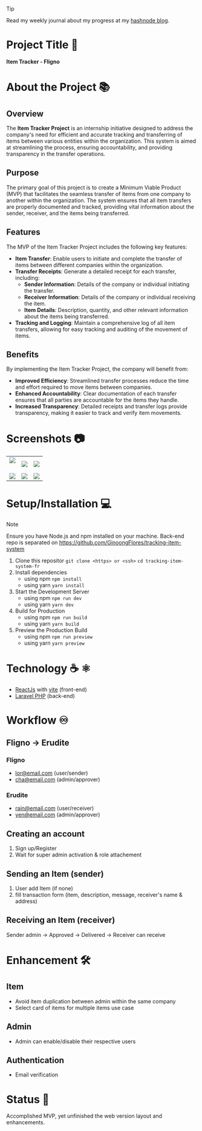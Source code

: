 <!--# React + Vite

This template provides a minimal setup to get React working in Vite with HMR and some ESLint rules.

Currently, two official plugins are available:

- [@vitejs/plugin-react](https://github.com/vitejs/vite-plugin-react/blob/main/packages/plugin-react/README.md) uses [Babel](https://babeljs.io/) for Fast Refresh
- [@vitejs/plugin-react-swc](https://github.com/vitejs/vite-plugin-react-swc) uses [SWC](https://swc.rs/) for Fast Refresh
 --> 

>[!TIP]
> Read my weekly journal about my progress at my [hashnode blog](https://ginooongflores.hashnode.dev/internship-journal).

# Project Title 📛

**Item Tracker - Fligno**

# About the Project 📚

## Overview

The **Item Tracker Project** is an internship initiative designed to address the company's need for efficient and accurate tracking and transferring of items between various entities within the organization. This system is aimed at streamlining the process, ensuring accountability, and providing transparency in the transfer operations.

## Purpose

The primary goal of this project is to create a Minimum Viable Product (MVP) that facilitates the seamless transfer of items from one company to another within the organization. The system ensures that all item transfers are properly documented and tracked, providing vital information about the sender, receiver, and the items being transferred.

## Features

The MVP of the Item Tracker Project includes the following key features:

- **Item Transfer**: Enable users to initiate and complete the transfer of items between different companies within the organization.
- **Transfer Receipts**: Generate a detailed receipt for each transfer, including:
    - **Sender Information**: Details of the company or individual initiating the transfer.
    - **Receiver Information**: Details of the company or individual receiving the item.
    - **Item Details**: Description, quantity, and other relevant information about the items being transferred.
- **Tracking and Logging**: Maintain a comprehensive log of all item transfers, allowing for easy tracking and auditing of the movement of items.

## Benefits

By implementing the Item Tracker Project, the company will benefit from:

- **Improved Efficiency**: Streamlined transfer processes reduce the time and effort required to move items between companies.
- **Enhanced Accountability**: Clear documentation of each transfer ensures that all parties are accountable for the items they handle.
- **Increased Transparency**: Detailed receipts and transfer logs provide transparency, making it easier to track and verify item movements.

# Screenshots 📷

|                                              |                                          |                                          |
| -------------------------------------------- | ---------------------------------------- | ---------------------------------------- |
| ![](https://i.imgur.com/FlAkEbE.png)<br><br> | ![](https://i.imgur.com/7OnuAlb.png)<br> | ![](https://i.imgur.com/Jpuw0X2.png)<br> |
| ![](https://i.imgur.com/ekAZDSK.png)<br>     | ![](https://i.imgur.com/8yFI0Uj.png)<br> | ![](https://i.imgur.com/qs6sZFE.png)<br> |


# Setup/Installation 💻
>[!NOTE]
>Ensure you have Node.js and npm installed on your machine. Back-end repo is separated on https://github.com/GinoongFlores/tracking-item-system

1. Clone this repositor
   `git clone <https> or <ssh>`
   `cd tracking-item-system-fr`
2. Install dependencies
   - using npm
     `npm install`
   - using yarn
     `yarn install`
3. Start the Development Server
   - using npm
     `npm run dev`
   - using yarn 
     `yarn dev`
4. Build for Production
   - using npm
     `npm run build`
   - using yarn
     `yarn build`
5. Preview the Production Build 
   - using npm
     `npm run preview`
   - using yarn
     `yarn preview`

# Technology ☕️ ⚛️
- [ReactJs](https://react.dev/) with [vite](https://vitejs.dev/guide/) (front-end)
- [Laravel PHP](https://laravel.com/) (back-end)

# Workflow ♾️
## Fligno -> Erudite

### Fligno 
- lor@email.com (user/sender)
- cha@email.com (admin/approver)
### Erudite
- rain@email.com (user/receiver)
- yen@email.com  (admin/approver)

## Creating an account
1. Sign up/Register
2. Wait for super admin activation & role attachement

## Sending an Item (sender) 
1. User add Item (if none)
2. fill transaction form (item, description, message, receiver's name & address) 

## Receiving an Item (receiver)
Sender admin -> Approved -> Delivered -> Receiver can receive

# Enhancement 🛠️
## Item 
- Avoid item duplication between admin within the same company
- Select card of items for multiple items use case
## Admin 
- Admin can enable/disable their respective users
## Authentication
- Email verification
  
# Status 📶
Accomplished MVP, yet unfinished the web version layout and enhancements.  



